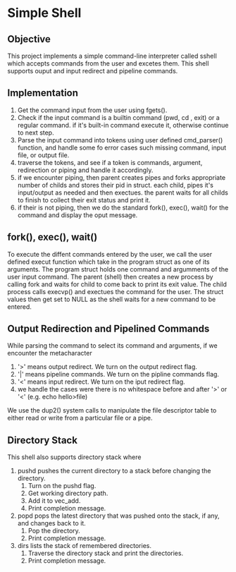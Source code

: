# Simple Shell 

## Objective
This project implements a simple command-line interpreter called sshell which accepts commands from the user and excetes them. This shell supports ouput and input redirect and pipeline commands.

## Implementation
1. Get the command input from the user using fgets().
2. Check if the input command is a builtin command (pwd, cd , exit) or a regular command. if it's built-in command execute it, otherwise continue to next step.
3. Parse the input command into tokens using user defined cmd_parser() function, and handle some fo error cases such missing command, input file, or output file.
4. traverse the tokens, and see if a token is commands, argument, redirection or piping and handle it accordingly.
5. if we encounter piping, then parent creates pipes and forks appropriate number of childs and stores their pid in struct. each child, pipes it's input/output as      needed and then exectues. the parent waits for all childs to finish to collect their exit status and print it. 
6. if their is not piping, then we do the standard fork(), exec(), wait() for the command and display the oput message. 

## fork(), exec(), wait()
To execute the diffent commands entered by the user, we call the user defined execut function which take in the program struct as one of its arguments. The program struct holds one command and argumments of the user input command. The parent (shell) then creates a new process by calling fork and waits for child to come back to print its exit value. The child process calls execvp() and exectues the command for the user. The struct values then get set to NULL as the shell waits for a new command to be entered. 

## Output Redirection and Pipelined Commands
While parsing the command to select its command and arguments, if we encounter the metacharacter 
1. '>' means output redirect. We turn on the output redirect flag. 
2. '|' means pipeline commands. We turn on the pipline commands flag. 
3. '<' means input redirect. We turn on the iput redirect flag.
4. we handle the cases were there is no whitespace before and after '>' or '<' (e.g. echo hello>file) 

We use the dup2() system calls to manipulate the file descriptor table to either read or write from a particular file or a pipe.

## Directory Stack
This shell also supports directory stack where 
1. pushd pushes the current directory to a stack before changing the directory.
    1. Turn on the pushd flag. 
    2. Get working directory path.
    3. Add it to vec_add.
    4. Print completion message.
2. popd pops the latest directory that was pushed onto the stack, if any, and changes back to it.
    1. Pop the directory.
    2. Print completion message.
3. dirs lists the stack of remembered directories.
    1. Traverse the directory stack and print the directories. 
    2. Print completion message.
